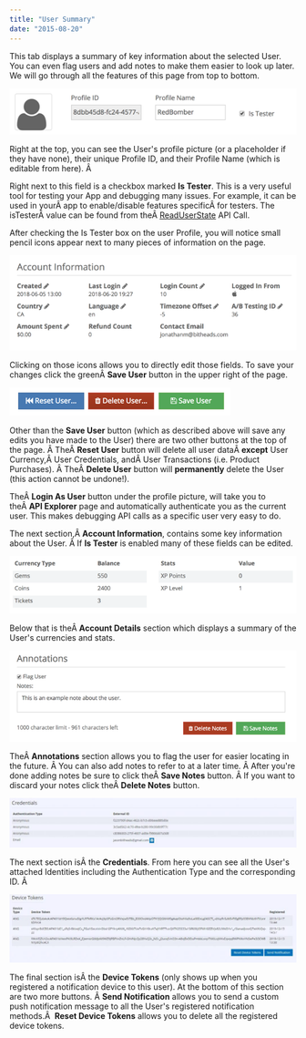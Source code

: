 ```yaml
---
title: "User Summary"
date: "2015-08-20"
---
```


This tab displays a summary of key information about the selected User. You can even flag users and add notes to make them easier to look up later. We will go through all the features of this page from top to bottom.

[![](images/2018-06-20_20-20-33.png)](images/2018-06-20_20-20-33.png)

Right at the top, you can see the User's profile picture (or a placeholder if they have none), their unique Profile ID, and their Profile Name (which is editable from here). Â 

Right next to this field is a checkbox marked **Is Tester**. This is a very useful tool for testing your App and debugging many issues. For example, it can be used in yourÂ app to enable/disable features specificÂ for testers. The isTesterÂ value can be found from theÂ [ReadUserState](/api/capi/playerstate/readuserstate) API Call.

After checking the Is Tester box on the user Profile, you will notice small pencil icons appear next to many pieces of information on the page.

[![](images/2018-06-20_20-33-58.png)](images/2018-06-20_20-33-58.png)

Clicking on those icons allows you to directly edit those fields. To save your changes click the greenÂ **Save User** button in the upper right of the page.

[![](images/2018-06-20_20-25-07.png)](images/2018-06-20_20-25-07.png)

Other than the **Save User** button (which as described above will save any edits you have made to the User) there are two other buttons at the top of the page. Â TheÂ **Reset User** button will delete all user dataÂ **except** User Currency,Â User Credentials, andÂ User Transactions (i.e. Product Purchases). Â TheÂ **Delete User** button will **permanently** delete the User (this action cannot be undone!).

TheÂ **Login As User** button under the profile picture, will take you to theÂ **API Explorer** page and automatically authenticate you as the current user. This makes debugging API calls as a specific user very easy to do.

The next section,Â **Account Information**, contains some key information about the User. Â If **Is Tester** is enabled many of these fields can be edited.

[![](images/2018-06-20_20-28-29.png)](images/2018-06-20_20-28-29.png)

Below that is theÂ **Account Details** section which displays a summary of the User's currencies and stats.

[![](images/2018-06-20_20-30-12.png)](images/2018-06-20_20-30-12.png)

TheÂ **Annotations** section allows you to flag the user for easier locating in the future. Â You can also add notes to refer to at a later time. Â After you're done adding notes be sure to click theÂ **Save Notes** button. Â If you want to discard your notes click theÂ **Delete Notes** button.

![](images/credentials-1024x176.jpg)

The next section isÂ the **Credentials**. From here you can see all the User's attached Identities including the Authentication Type and the corresponding ID. Â 

![](images/deviceToken-1024x245.jpg)

The final section isÂ the **Device Tokens** (only shows up when you registered a notification device to this user). At the bottom of this section are two more buttons. Â **Send Notification** allows you to send a custom push notification message to all the User's registered notification methods.Â  **Reset Device Tokens** allows you to delete all the registered device tokens.
